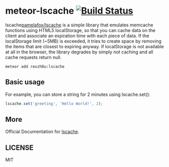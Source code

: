 meteor-lscache [![Build Status](https://travis-ci.org/zhouzhuojie/meteor-lscache.svg?branch=master)](https://travis-ci.org/zhouzhuojie/meteor-lscache)
================

lscache[pamelafox/lscache](https://github.com/pamelafox/lscache) is a simple library that emulates memcache functions using HTML5 localStorage, so that you can cache data on the client and associate an expiration time with each piece of data. If the localStorage limit (~5MB) is exceeded, it tries to create space by removing the items that are closest to expiring anyway. If localStorage is not available at all in the browser, the library degrades by simply not caching and all cache requests return null.


```
meteor add rexzh0u:lscache
```


Basic usage
-------------

For example, you can store a string for 2 minutes using lscache.set():

``` js
lscache.set('greeting', 'Hello World!', 2);
```

More
-----------
Official Documentation for [lscache](https://github.com/pamelafox/lscache).

LICENSE
-----------
MIT
